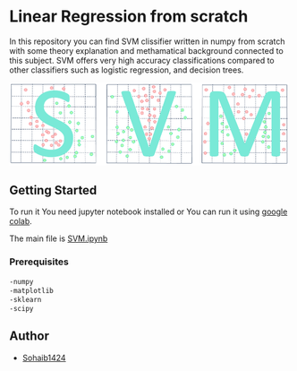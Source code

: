 # Linear Regression from scratch

In this repository you can find SVM clissifier written in numpy from scratch with some theory explanation and methamatical background connected to this subject.
SVM offers very high accuracy classifications compared to other classifiers such as logistic regression, and decision trees.

<img src="svm.PNG" alt="drawing" width="500px"/>


## Getting Started   

To run it You need jupyter notebook installed or You can run it using [google colab](https://colab.research.google.com).

The main file is [SVM.ipynb](SVM.ipynb) 

### Prerequisites
```
-numpy
-matplotlib
-sklearn
-scipy
```

## Author

* [Sohaib1424](https://github.com/Sohaib1424)
